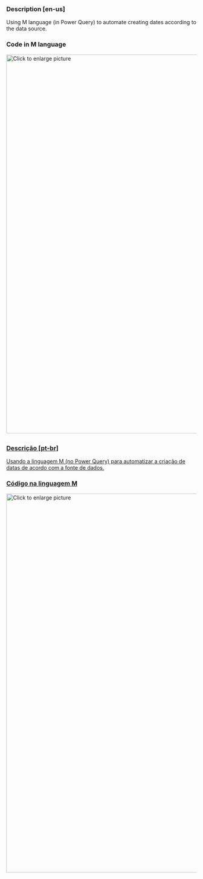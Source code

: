 ### Description [en-us]

Using M language (in Power Query) to automate creating dates according to the data source.

### Code in M language

<a href="https://lh3.googleusercontent.com/drive-viewer/AJc5JmQg2eSN1qjcvxjnEvOGavk4sX2o8CB15UVbB82n9PempfR97PrOpaoXvf9IHiiqH2DGQKfz4eQ=w1366-h629"><img src="https://lh3.googleusercontent.com/drive-viewer/AJc5JmQg2eSN1qjcvxjnEvOGavk4sX2o8CB15UVbB82n9PempfR97PrOpaoXvf9IHiiqH2DGQKfz4eQ=w1366-h629" style="width: 1000px; max-width: 100%; height: auto" title="Click to enlarge picture" />

##

### Descrição [pt-br]

Usando a linguagem M (no Power Query) para automatizar a criação de datas de acordo com a fonte de dados.  

### Código na linguagem M

<a href="https://lh3.googleusercontent.com/drive-viewer/AJc5JmQg2eSN1qjcvxjnEvOGavk4sX2o8CB15UVbB82n9PempfR97PrOpaoXvf9IHiiqH2DGQKfz4eQ=w1366-h629"><img src="https://lh3.googleusercontent.com/drive-viewer/AJc5JmQg2eSN1qjcvxjnEvOGavk4sX2o8CB15UVbB82n9PempfR97PrOpaoXvf9IHiiqH2DGQKfz4eQ=w1366-h629" style="width: 1000px; max-width: 100%; height: auto" title="Click to enlarge picture" />